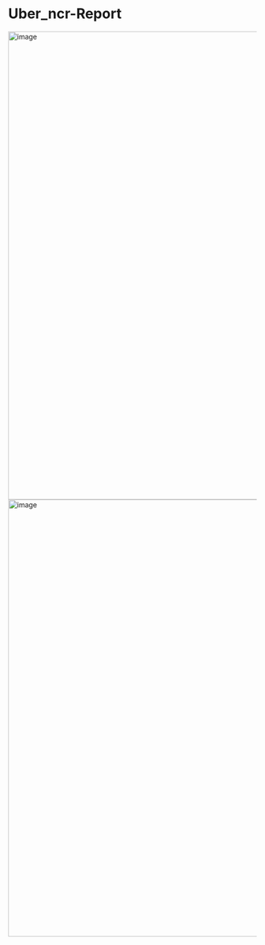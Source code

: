 # Uber_ncr-Report

<img width="975" height="948" alt="image" src="https://github.com/user-attachments/assets/34b0837e-b36d-4f49-9bf9-cd74e5e81d19" />

<img width="975" height="885" alt="image" src="https://github.com/user-attachments/assets/6f80151c-3ade-450b-a331-0b9ba4162031" />


